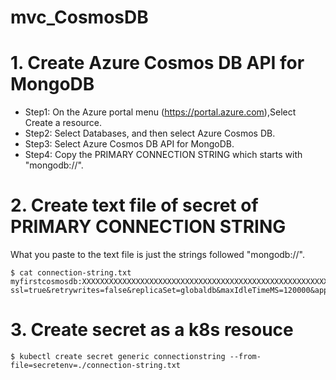 # mvc_CosmosDB


# 1. Create Azure Cosmos DB API for MongoDB

- Step1: On the Azure portal menu (https://portal.azure.com),Select Create a resource.
- Step2: Select Databases, and then select Azure Cosmos DB.
- Step3: Select Azure Cosmos DB API for MongoDB.
- Step4: Copy the PRIMARY CONNECTION STRING which starts with "mongodb://".

# 2. Create text file of secret of PRIMARY CONNECTION STRING
What you paste to the text file is just the strings followed "mongodb://".
```
$ cat connection-string.txt 
myfirstcosmosdb:XXXXXXXXXXXXXXXXXXXXXXXXXXXXXXXXXXXXXXXXXXXXXXXXXXXXXXXXXXXXXXXXXXXXXXXXXXXXXXXXXXXXXX==@myfirstcosmosdb.mongo.cosmos.azure.com:10255/?ssl=true&retrywrites=false&replicaSet=globaldb&maxIdleTimeMS=120000&appName=@myfirstcosmosdb@
```

# 3. Create secret as a k8s resouce
```
$ kubectl create secret generic connectionstring --from-file=secretenv=./connection-string.txt
```

